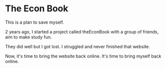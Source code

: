 # The Econ Book
This is a plan to save myself.

2 years ago, I started a project called theEconBook with a group of friends, aim to make study fun.

They did well but I got lost. I struggled and never finished that website.

Now, it's time to bring the website back online. It's time to bring myself back online.
